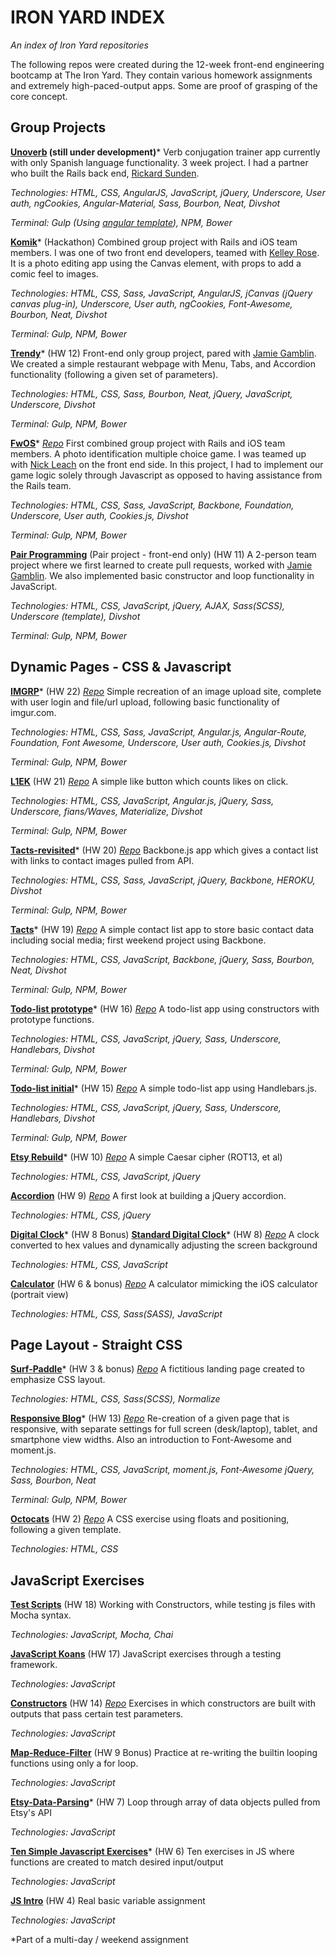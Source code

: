 # IRON YARD INDEX
*An index of Iron Yard repositories*

The following repos were created during the 12-week front-end engineering bootcamp at The Iron Yard.  They contain various homework assignments and extremely high-paced-output apps.  Some are proof of grasping of the core concept.

## Group Projects

**[Unoverb](http://development.unoverb.divshot.io/#/) (still under development)***
Verb conjugation trainer app currently with only Spanish language functionality.  3 week project.  I had a partner who built the Rails back end, [Rickard Sunden](http://github.com/sunrick).

*Technologies: HTML, CSS, AngularJS, JavaScript, jQuery, Underscore, User auth, ngCookies, Angular-Material, Sass, Bourbon, Neat, Divshot*

*Terminal: Gulp (Using [angular template](https://github.com/tiy-atl-js-q2-2015/Template-Angular)), NPM, Bower*

**[Komik](https://http://development.tiy-komik-2015.divshot.io/)*** (Hackathon)
Combined group project with Rails and iOS team members. I was one of two front end developers, teamed with [Kelley Rose](http://github.com/krose22). It is a photo editing app using the Canvas element, with props to add a comic feel to images.

*Technologies: HTML, CSS, Sass, JavaScript, AngularJS, jCanvas (jQuery canvas plug-in), Underscore, User auth, ngCookies, Font-Awesome, Bourbon, Neat, Divshot*

*Terminal: Gulp, NPM, Bower*

**[Trendy](http://jjoyave1.github.io/Trendy-restaurant)*** (HW 12)
Front-end only group project, pared with [Jamie Gamblin](https://avatars3.githubusercontent.com/u/4550796?v=3&s=400).  We created a simple restaurant webpage with Menu, Tabs, and Accordion functionality (following a given set of parameters).

*Technologies: HTML, CSS, Sass, Bourbon, Neat, jQuery, JavaScript, Underscore, Divshot*

*Terminal: Gulp, NPM, Bower*

**[FwOS](http://development.group-project1-fe.divshot.io/)***
*[Repo](https://github.com/FrontWhalesOS/FWOS-FrontEnd)*
First combined group project with Rails and iOS team members.  A photo identification multiple choice game.  I was teamed up with [Nick Leach](https://github.com/nickleach) on the front end side.  In this project, I had to implement our game logic solely through Javascript as opposed to having assistance from the Rails team.

*Technologies: HTML, CSS, Sass, JavaScript, Backbone, Foundation, Underscore, User auth, Cookies.js, Divshot*

*Terminal: Gulp, NPM, Bower*


**[Pair Programming](https://github.com/jjoyave1/pairprogramming)** (Pair project - front-end only) (HW 11)
A 2-person team project where we first learned to create pull requests, worked with [Jamie Gamblin](https://avatars3.githubusercontent.com/u/4550796?v=3&s=400).  We also implemented basic constructor and loop functionality in JavaScript.

*Technologies: HTML, CSS, JavaScript, jQuery, AJAX, Sass(SCSS), Underscore (template), Divshot*

*Terminal: Gulp, NPM, Bower*


## Dynamic Pages - CSS & Javascript

**[IMGRP](http://development.im-grp.divshot.io/)*** (HW 22)
*[Repo](https://github.com/jjoyave1/IMGRP)*
Simple recreation of an image upload site, complete with user login and file/url upload, following basic functionality of imgur.com.

*Technologies: HTML, CSS, Sass, JavaScript, Angular.js, Angular-Route, Foundation, Font Awesome, Underscore, User auth, Cookies.js, Divshot*

*Terminal: Gulp, NPM, Bower*

**[L1EK](http://development.l1ek.divshot.io/)** (HW 21)
*[Repo](https://github.com/jjoyave1/L1EK)*
A simple like button which counts likes on click.

*Technologies: HTML, CSS, JavaScript, Angular.js, jQuery, Sass, Underscore, fians/Waves, Materialize, Divshot*

*Terminal: Gulp, NPM, Bower*

**[Tacts-revisited](http://development.assn-20-contacts.divshot.io/)*** (HW 20)
*[Repo](https://github.com/jjoyave1/contacts-final)*
Backbone.js app which gives a contact list with links to contact images pulled from API.

*Technologies: HTML, CSS, Sass, JavaScript, jQuery, Backbone, HEROKU, Divshot*

*Terminal: Gulp, NPM, Bower*

**[Tacts](http://development.assn-20-contacts.divshot.io/)*** (HW 19)
*[Repo](https://github.com/jjoyave1/contacts-initial)*
A simple contact list app to store basic contact data including social media; first weekend project using Backbone.

*Technologies: HTML, CSS, JavaScript, Backbone, jQuery, Sass, Bourbon, Neat, Divshot*

*Terminal: Gulp, NPM, Bower*

**[Todo-list prototype](http://development.assignment-15.divshot.io/)*** (HW 16)
*[Repo](https://github.com/jjoyave1/to-do-list/tree/prototype)*
A todo-list app using constructors with prototype functions.

*Technologies: HTML, CSS, JavaScript, jQuery, Sass, Underscore, Handlebars, Divshot*

*Terminal: Gulp, NPM, Bower*

**[Todo-list initial](http://development.assignment-15.divshot.io/)*** (HW 15)
*[Repo](https://github.com/jjoyave1/to-do-list)*
A simple todo-list app using Handlebars.js.

*Technologies: HTML, CSS, JavaScript, jQuery, Sass, Underscore, Handlebars, Divshot*

*Terminal: Gulp, NPM, Bower*

**[Etsy Rebuild](http://jjoyave1.github.io/etsy-page-rebuild)*** (HW 10)
*[Repo](https://github.com/jjoyave1/etsy-page-rebuild)*
A simple Caesar cipher (ROT13, et al)

*Technologies: HTML, CSS, JavaScript, jQuery*

**[Accordion](http://jjoyave1.github.io/accordion-project)** (HW 9)
*[Repo](https://github.com/jjoyave1/accordion-project/tree/master)*
A first look at building a jQuery accordion.

*Technologies: HTML, CSS, jQuery*

**[Digital Clock](http://jjoyave1.github.io/clock-project-hm)*** (HW 8 Bonus)
**[Standard Digital Clock](http://jjoyave1.github.io/Clock-project)*** (HW 8)
*[Repo](https://github.com/jjoyave1/clock-project-hm)*
A clock converted to hex values and dynamically adjusting the screen background

*Technologies: HTML, CSS, JavaScript*

**[Calculator](http://jjoyave1.github.io/basic-calculator)** (HW 6 & bonus)
*[Repo](https://github.com/jjoyave1/basic-calculator)*
A calculator mimicking the iOS calculator (portrait view)

*Technologies: HTML, CSS, Sass(SASS), JavaScript*


## Page Layout - Straight CSS

**[Surf-Paddle](http://jjoyave1.github.io/surf-paddle-proj)*** (HW 3 & bonus)
*[Repo](https://github.com/jjoyave1/surf-paddle-proj)*
A fictitious landing page created to emphasize CSS layout.

*Technologies: HTML, CSS, Sass(SCSS), Normalize*

**[Responsive Blog](http://jjoyave1.github.io/responsive-blog)*** (HW 13)
*[Repo](https://github.com/jjoyave1/responsive-blog)*
Re-creation of a given page that is responsive, with separate settings for full screen (desk/laptop), tablet, and smartphone view widths.  Also an introduction to Font-Awesome and moment.js.

*Technologies: HTML, CSS, JavaScript, moment.js, Font-Awesome jQuery, Sass, Bourbon, Neat*

*Terminal: Gulp, NPM, Bower*

**[Octocats](http://jjoyave1.github.io/octocats)** (HW 2)
*[Repo](https://github.com/jjoyave1/octocats)*
A CSS exercise using floats and positioning, following a given template.

*Technologies: HTML, CSS*


## JavaScript Exercises

**[Test Scripts](https://github.com/tiy-atl-js-q2-2015/Assignments/tree/master/Assignment%2018)** (HW 18)
Working with Constructors, while testing js files with Mocha syntax.

*Technologies: JavaScript, Mocha, Chai*

**[JavaScript Koans](https://github.com/jjoyave1/javascript-koans)** (HW 17)
JavaScript exercises through a testing framework.

*Technologies: JavaScript*

**[Constructors](http://jjoyave1.github.io/assignment-14)** (HW 14)
*[Repo](https://github.com/jjoyave1/constructor-testing)*
Exercises in which constructors are built with outputs that pass certain test parameters.

*Technologies: JavaScript*

**[Map-Reduce-Filter](https://github.com/jjoyave1/js-array-rebuild/blob/master/main.js)** (HW 9 Bonus)
Practice at re-writing the builtin looping functions using only a for loop.

*Technologies: JavaScript*

**[Etsy-Data-Parsing](http://jjoyave1.github.io/JS-Etsy/)*** (HW 7)
Loop through array of data objects pulled from Etsy's API

*Technologies: JavaScript*

**[Ten Simple Javascript Exercises](https://github.com/jjoyave1/ten-simple-js-functions)*** (HW 6)
Ten exercises in JS where functions are created to match desired input/output

*Technologies: JavaScript*

**[JS Intro](hhttps://github.com/jjoyave1/JS-Intro)** (HW 4)
Real basic variable assignment

*Technologies: JavaScript*

*Part of a multi-day / weekend assignment

